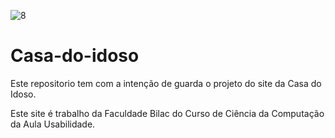 ![8](https://user-images.githubusercontent.com/16178949/32411593-4a65d02c-c1c6-11e7-99a5-2c4453a7f201.gif)


# Casa-do-idoso

Este repositorio tem com a intenção de guarda o projeto do site da Casa do Idoso.

Este site é trabalho da Faculdade Bilac do Curso de Ciência da Computação da Aula Usabilidade.



